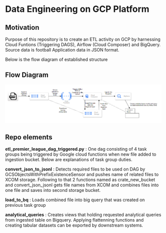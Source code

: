 # Data Engineering on GCP Platform
## Motivation
Purpose of this repository is to create an ETL activity on GCP by harnessing Cloud Funtions (Triggering DAGS), Airflow (Cloud Composer) and BigQuery.
Source data is football Application data in JSON format.

Below is the flow diagram of established structure

## Flow Diagram
 ![picture alt](flow_diagram.PNG)  

 ## Repo elements
 **etl_premier_league_dag_triggered.py** : One dag consisting of 4 task groups being triggered by Google cloud functions when new file added to ingestion bucket. Below are explanations of task group duties.

   **convert_json_to_jsonl** : Detects required files to be used on DAG by GCSObjectsWithPrefixExistenceSensor and pushes name of related files to XCOM storage. Following to that 2 functions named as crate_new_bucket and convert_json_jsonl  gets file names from XCOM and combines files into one file and saves into second storage bucket.

   **load_to_bq** : Loads combined file into big query that was created on previous task group

   **analytical_queries** : Creates views that holding requested analytical queries from ingested table on Bigquery. Applying flattenning functions and creating tabular datasets can be exported by downstream systems.

   
 



